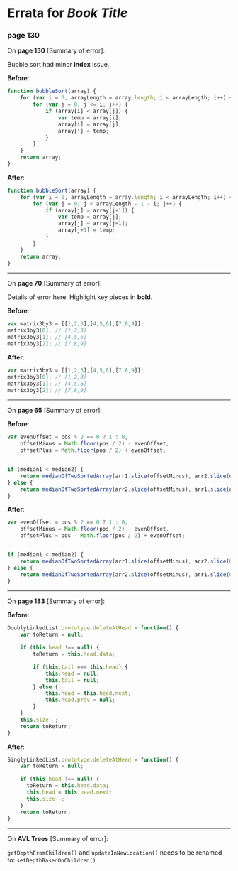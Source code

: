 # Errata for *Book Title*

### page 130
On **page 130** [Summary of error]:
 
Bubble sort had minor **index** issue.

**Before**:
```javascript
function bubbleSort(array) {
    for (var i = 0, arrayLength = array.length; i < arrayLength; i++) {
        for (var j = 0; j <= i; j++) {
            if (array[i] < array[j]) {
                var temp = array[i];
                array[i] = array[j];
                array[j] = temp;
            }
        }
    }
    return array;
}
```

**After**:
```javascript
function bubbleSort(array) {
    for (var i = 0, arrayLength = array.length; i < arrayLength; i++) {
        for (var j = 0; j < arrayLength - 1 - i; j++) {
            if (array[j] > array[j+1]) {
                var temp = array[j];
                array[j] = array[j+1];
                array[j+1] = temp;
            }
        }
    }
    return array;
}
```

***

On **page 70** [Summary of error]:
 
Details of error here. Highlight key pieces in **bold**.

**Before**:
```javascript
var matrix3by3 = [[1,2,3],[4,5,6],[7,8,9]];
matrix3by3[0]; // [1,2,3] 
matrix3by3[1]; // [4,5,6]
matrix3by3[2]; // [7,8,9]
```

**After**:
```javascript
var matrix3by3 = [[1,2,3],[4,5,6],[7,8,9]];
matrix3by3[0]; // [1,2,3] 
matrix3by3[1]; // [4,5,6]
matrix3by3[2]; // [7,8,9]
```

***

On **page 65** [Summary of error]:

**Before**:
```javascript
var evenOffset = pos % 2 == 0 ? 1 : 0,
    offsetMinus = Math.floor(pos / 2) - evenOffset,
    offsetPlus = Math.floor(pos / 2) + evenOffset;


if (median1 < median2) {
    return medianOfTwoSortedArray(arr1.slice(offsetMinus), arr2.slice(offsetMinus), offsetPlus);
} else {
    return medianOfTwoSortedArray(arr2.slice(offsetMinus), arr1.slice(offsetMinus), offsetPlus);
}
```

**After**:
```javascript
var evenOffset = pos % 2 == 0 ? 1 : 0,
    offsetMinus = Math.floor(pos / 2) - evenOffset,
    offsetPlus = pos - Math.floor(pos / 2) + evenOffset;


if (median1 < median2) {
    return medianOfTwoSortedArray(arr1.slice(offsetMinus), arr2.slice(0, -offsetMinus), offsetPlus);
} else {
    return medianOfTwoSortedArray(arr2.slice(offsetMinus), arr1.slice(0, -offsetMinus), offsetPlus);
}
```


***

On **page 183** [Summary of error]:

**Before**:
```javascript
DoublyLinkedList.prototype.deleteAtHead = function() {
    var toReturn = null;

    if (this.head !== null) {
        toReturn = this.head.data;

        if (this.tail === this.head) {
            this.head = null;
            this.tail = null;
        } else {
            this.head = this.head.next;
            this.head.prev = null;
        }
    }
    this.size--;
    return toReturn;
}
```

**After**:
```javascript
SinglyLinkedList.prototype.deleteAtHead = function() {
    var toReturn = null;

    if (this.head !== null) {
      toReturn = this.head.data;
      this.head = this.head.next;
      this.size--;
    }
    return toReturn;
}
```


***


On **AVL Trees** [Summary of error]:

`getDepthFromChildren()` and `updateInNewLocation()` needs to be renamed to: `setDepthBasedOnChildren()`
